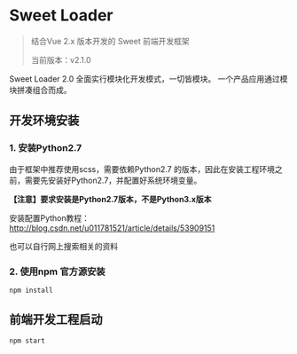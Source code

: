 # Sweet Loader

> 结合Vue 2.x 版本开发的 Sweet 前端开发框架
>
> 当前版本：v2.1.0

Sweet Loader 2.0 全面实行模块化开发模式，一切皆模块。
一个产品应用通过模块拼凑组合而成。

## 开发环境安装

### 1. 安装Python2.7

由于框架中推荐使用scss，需要依赖Python2.7 的版本，因此在安装工程环境之前，需要先安装好Python2.7，并配置好系统环境变量。

**【注意】要求安装是Python2.7版本，不是Python3.x版本**

安装配置Python教程：  http://blog.csdn.net/u011781521/article/details/53909151

也可以自行网上搜索相关的资料


### 2. 使用npm 官方源安装

```
npm install
```



## 前端开发工程启动

```
npm start
```

